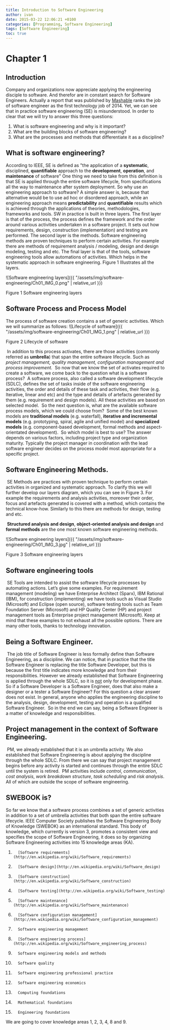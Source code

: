 ```yaml
---
title: Introduction to Software Engineering
author: ivan
date: 2015-03-22 12:06:21 +0100
categories: [Programming, Software Engineering]
tags: [Software Engineering]
toc: true
---
```

# Chapter 1

## Introduction
Company and organizations now appreciate applying the engineering disciple to software. And therefor are in constant search for Software Engineers. Actually a report that was published by [Mashable](http://mashable.com/2014/01/06/tech-jobs-2014/) ranks the job of software engineer as the first technology job of 2014.
Yet, we can see that in practice software engineering (SE) is misunderstood.  In order to clear that we will try to answer this three questions:

1. What is software engineering and why is it important?
2. What are the building blocks of software engineering?
3. What are the processes and methods that differentiate it as a discipline?

## What is software engineering?

According to IEEE, SE is defined as "the application of a **systematic**, disciplined, **quantifiable** approach to the **development**, **operation**, and **maintenance** of software"
	One thing we need to take from this definition is that SE is applied through the entire software lifecycle, from specifications all the way to maintenance after system deployment.
	So why use an engineering approach to software? A simple answer is, because that alternative would be to use ad hoc or disordered approach, while an engineering approach means **predictability** and **quantifiable** results which is achieved through the applications of theories, methodologies, frameworks and tools.
	SW in practice is built in three layers. The first layer is that of the process, the process defines the framework and the order around various activities undertaken in a software project. It sets out how requirements, design, construction (implementation) and testing are performed. The second layer is the methods. Software engineering methods are proven techniques to perform certain activities. For example there are methods of requirement analysis / modeling, design and design modeling, testing and etc. The final layer is that of the tools, software engineering tools allow automations of activities. Which helps in the systematic approach in software engineering. Figure 1 Illustrates all the layers.

![Software engineering layers]({{ "/assets/img/software-engineering/Ch01_IMG_0.png" | relative_url }})

Figure 1 Software engineering layers

## Software Process and Process Model

The process of software creation contains a set of generic activities. Which we will summarize as follows:
![Lifecycle of software]({{ "/assets/img/software-engineering/Ch01_IMG_1.png" | relative_url }})

Figure 2 Lifecycle of software

​	In addition to this process activates, there are those activities (commonly referred as **umbrella**) that span the entire software lifecycle. Such as *project management, quality management, configuration management and process improvement.*
​	So now that we know the set of activates required to create a software, we come back to the question what is a software process?
​	A software process, also called a software development lifecycle (SDLC), defines the set of tasks inside of the software engineering activities, the order and details of these task and activities, their flow (e.g. Iterative, linear and etc) and the type and details of artefacts generated by them (e.g. requirement and design models). All these activities are based on selected model.
​	So the next question is, what are the available software process models, which we could choose from?
​	Some of the best known models are **traditional models** (e.g. waterfall), **iterative and incremental models** (e.g. prototyping, spiral, agile and unified model) and **specialized models** (e.g. component-based development, formal methods and aspect-orientated development).
​	So which model is best to use? The answer depends on various factors, including project type and organization maturity. Typically the project manager in coordination with the lead software engineer decides on the process model most appropriate for a specific project.

## Software Engineering Methods.

​	SE Methods are practices with proven technique to perform certain activities in organized and systematic approach. To clarify this we will further develop our layers diagram, which you can see in Figure 3. For example the requirements and analysis activities, moreover their order, focus and artefacts generated is covered with a method, which contains the technical know-how.  Similarly to this there are methods for design, testing and etc.

​	**Structured analysis and design**, **object-oriented analysis and design** and **formal methods** are the one most known software engineering methods.

![Software engineering layers]({{ "/assets/img/software-engineering/Ch01_IMG_3.jpg" | relative_url }})

Figure 3 Software engineering layers

## Software engineering tools

​	SE Tools are intended to assist the software lifecycle processes by automating actions. Let’s give some examples. For requirement management (modeling) we have Enterprise Architect (Sparx), IBM Rational (IBM), for construction (implementing) we have tools such as Visual Studio (Microsoft) and Eclipse (open source), software testing tools such as Team Foundation Server (Microsoft) and HP Quality Center (HP) and project management tools as Enterprise project management (Microsoft).
​	Keep at mind that these examples to not exhaust all the possible options. There are many other tools, thanks to technology innovation.

## Being a Software Engineer.

​	The job title of Software Engineer is less formally define than Software Engineering, as a discipline.  We can notice, that in practice that the title Software Engineer is replacing the title Software Developer, but this is because the first title indicates more knowledge and from their responsibilities. However we already established that Software Engineering is applied through the whole SDLC, so it is <u>not</u> only for development phase.
​	So if a Software Developer is a Software Engineer, does that also make a designer or a tester a Software Engineer? For this question a clear answer does not exist. In general, anyone who applies the engineering discipline to the analysis, design, development, testing and operation is a qualified Software Engineer.
​	So in the end we can say, being a Software Engineer is a matter of knowledge and responsibilities.

## Project management in the context of Software Engineering.

​	PM, we already established that it is an umbrella activity.  We also established that Software Engineering is about applying the discipline through the whole SDLC. From there we can say that project management begins before any activity is started and continues through the entire SDLC until the system is retired.
​	PM activities include *control*, *communication*, *cost analysis*, *work breakdown structure*, *task scheduling* and *risk analysis*. All of which are outside the scope of software engineering.

## SWEBOOK is?

So far we know that a software process combines a set of generic activities in addition to a set of umbrella activities that both span the entire software lifecycle.
	IEEE Computer Society publishes the Software Engineering Body of Knowledge (SWEBOK) as an international standard. This body of knowledge, which currently is version 3, promotes a consistent view and specifies the scope of Software Engineering, it does so by organizing Software Engineering activities into 15 knowledge areas (KA).

  1.       [Software requirements](http://en.wikipedia.org/wiki/Software_requirements)
 2.       [Software design](http://en.wikipedia.org/wiki/Software_design)
 3.       [Software construction](http://en.wikipedia.org/wiki/Software_construction)
 4.       [Software testing](http://en.wikipedia.org/wiki/Software_testing)
 5.       [Software maintenance](http://en.wikipedia.org/wiki/Software_maintenance)
  6.       [Software configuration management](http://en.wikipedia.org/wiki/Software_configuration_management)
  7.       Software engineering management
  8.       [Software engineering process](http://en.wikipedia.org/wiki/Software_engineering_process)
 9.       Software engineering models and methods
 10.       Software quality
 11.       Software engineering professional practice 
 12.       Software engineering economics
 13.       Computing foundations
 14.       Mathematical foundations
 15.       Engineering foundations


We are going to cover knowledge areas 1, 2, 3, 4, 8 and 9.
